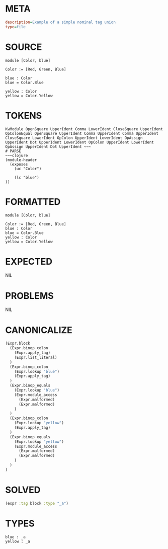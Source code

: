 # META
~~~ini
description=Example of a simple nominal tag union
type=file
~~~
# SOURCE
~~~roc
module [Color, blue]

Color := [Red, Green, Blue]

blue : Color
blue = Color.Blue

yellow : Color
yellow = Color.Yellow
~~~
# TOKENS
~~~text
KwModule OpenSquare UpperIdent Comma LowerIdent CloseSquare UpperIdent OpColonEqual OpenSquare UpperIdent Comma UpperIdent Comma UpperIdent CloseSquare LowerIdent OpColon UpperIdent LowerIdent OpAssign UpperIdent Dot UpperIdent LowerIdent OpColon UpperIdent LowerIdent OpAssign UpperIdent Dot UpperIdent ~~~
# PARSE
~~~clojure
(module-header
  (exposes
    (uc "Color")

    (lc "blue")
))
~~~
# FORMATTED
~~~roc
module [Color, blue]

Color := [Red, Green, Blue]
blue : Color
blue = Color.Blue
yellow : Color
yellow = Color.Yellow
~~~
# EXPECTED
NIL
# PROBLEMS
NIL
# CANONICALIZE
~~~clojure
(Expr.block
  (Expr.binop_colon
    (Expr.apply_tag)
    (Expr.list_literal)
  )
  (Expr.binop_colon
    (Expr.lookup "blue")
    (Expr.apply_tag)
  )
  (Expr.binop_equals
    (Expr.lookup "blue")
    (Expr.module_access
      (Expr.malformed)
      (Expr.malformed)
    )
  )
  (Expr.binop_colon
    (Expr.lookup "yellow")
    (Expr.apply_tag)
  )
  (Expr.binop_equals
    (Expr.lookup "yellow")
    (Expr.module_access
      (Expr.malformed)
      (Expr.malformed)
    )
  )
)
~~~
# SOLVED
~~~clojure
(expr :tag block :type "_a")
~~~
# TYPES
~~~roc
blue : _a
yellow : _a
~~~

